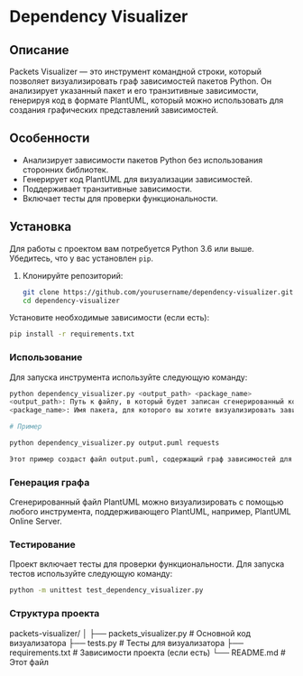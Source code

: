# Dependency Visualizer

## Описание

Packets Visualizer — это инструмент командной строки, который позволяет визуализировать граф зависимостей пакетов Python. Он анализирует указанный пакет и его транзитивные зависимости, генерируя код в формате PlantUML, который можно использовать для создания графических представлений зависимостей.

## Особенности

- Анализирует зависимости пакетов Python без использования сторонних библиотек.
- Генерирует код PlantUML для визуализации зависимостей.
- Поддерживает транзитивные зависимости.
- Включает тесты для проверки функциональности.

## Установка

Для работы с проектом вам потребуется Python 3.6 или выше. Убедитесь, что у вас установлен `pip`.

1. Клонируйте репозиторий:

   ```bash
   git clone https://github.com/yourusername/dependency-visualizer.git
   cd dependency-visualizer
   ```

Установите необходимые зависимости (если есть):

```bash
pip install -r requirements.txt
```

### Использование

Для запуска инструмента используйте следующую команду:

```bash
python dependency_visualizer.py <output_path> <package_name>
<output_path>: Путь к файлу, в который будет записан сгенерированный код PlantUML.
<package_name>: Имя пакета, для которого вы хотите визуализировать зависимости.

# Пример

python dependency_visualizer.py output.puml requests

Этот пример создаст файл output.puml, содержащий граф зависимостей для пакета requests.
```

### Генерация графа

Сгенерированный файл PlantUML можно визуализировать с помощью любого инструмента, поддерживающего PlantUML, например, PlantUML Online Server.

### Тестирование

Проект включает тесты для проверки функциональности. Для запуска тестов используйте следующую команду:

```bash
python -m unittest test_dependency_visualizer.py
```

### Структура проекта

packets-visualizer/
│
├── packets_visualizer.py  # Основной код визуализатора
├── tests.py  # Тесты для визуализатора
├── requirements.txt  # Зависимости проекта (если есть)
└── README.md  # Этот файл
